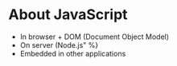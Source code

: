 # About JavaScript

* In browser + DOM (Document Object Model)
* On server (Node.js" %}
* Embedded in other applications



